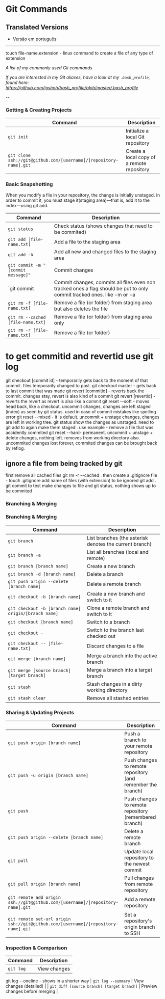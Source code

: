 Git Commands
============

## Translated Versions
- [Versão em português](READMEpt.md)

___
touch file-name.extension - linux command to create a file of any type of extension

_A list of my commonly used Git commands_

*If you are interested in my Git aliases, have a look at my `.bash_profile`, found here: https://github.com/joshnh/bash_profile/blob/master/.bash_profile*

--

### Getting & Creating Projects

| Command | Description |
| ------- | ----------- |
| `git init` | Initialize a local Git repository |
| `git clone ssh://git@github.com/[username]/[repository-name].git` | Create a local copy of a remote repository |

### Basic Snapshotting
When you modify a file in your repository, the change is initially unstaged. In order to commit it, you must stage it(staging area)—that is, add it to the index—using git add.

| Command | Description |
| ------- | ----------- |
| `git status` | Check status (shows changes that need to be commited) |
| `git add [file-name.txt]` | Add a file to the staging area |
| `git add -A` | Add all new and changed files to the staging area |
| `git commit -m "[commit message]"` | Commit changes |
| `git commit |Commit changes, commits all files even non tracked ones.a flag should be put to only commit tracked ones. like -m or -a |
| `git rm -f [file-name.txt]` | Remove a file (or folder) from staging area but also deletes the file |
| `git rm --cached [file-name.txt]` | Remove a file (or folder) from staging area only |
| `git rm -r [file-name.txt]` | Remove a file (or folder) |

# to get commitid and revertid use git log
git checkout [commit id] - temporarily gets back to the moment of that commit. files temporarily changed to past.
git checkout master - gets back to last commit that was made
git revert [commitid] - reverts back the commit. changes stay, revert is also kind of a commit
git revert [revertid] - reverts the revert as revert is also like a commit
git reset --soft - moves head back, like a checkout. uncommit changes, changes are left staged (index) as seen by git status. used in case of commit mistakes like spelling error
git reset --mixed - it is default.  uncommit + unstage changes, changes are left in working tree. git status show the changes as unstaged. need to git add to again make them staged . use example - remove a file that was accidently commited
git reset --hard-  permanent.  uncommit + unstage + delete changes, nothing left. removes from working directory also. uncommited changes lost forever, commited changes can be brought back by reflog.
## ignore a file from being tracked by git
first remove all cached files git rm -r --cached .
then create a .gitignore file - touch .gitignore 
add name of files (with extension) to be ignored
git add .
git commit
to test make changes to file and git status, nothing shows up to be commited

### Branching & Merging
### Branching & Merging

| Command | Description |
| ------- | ----------- |
| `git branch` | List branches (the asterisk denotes the current branch) |
| `git branch -a` | List all branches (local and remote) |
| `git branch [branch name]` | Create a new branch |
| `git branch -d [branch name]` | Delete a branch |
| `git push origin --delete [branch name]` | Delete a remote branch |
| `git checkout -b [branch name]` | Create a new branch and switch to it |
| `git checkout -b [branch name] origin/[branch name]` | Clone a remote branch and switch to it |
| `git checkout [branch name]` | Switch to a branch |
| `git checkout -` | Switch to the branch last checked out |
| `git checkout -- [file-name.txt]` | Discard changes to a file |
| `git merge [branch name]` | Merge a branch into the active branch |
| `git merge [source branch] [target branch]` | Merge a branch into a target branch |
| `git stash` | Stash changes in a dirty working directory |
| `git stash clear` | Remove all stashed entries |

### Sharing & Updating Projects

| Command | Description |
| ------- | ----------- |
| `git push origin [branch name]` | Push a branch to your remote repository |
| `git push -u origin [branch name]` | Push changes to remote repository (and remember the branch) |
| `git push` | Push changes to remote repository (remembered branch) |
| `git push origin --delete [branch name]` | Delete a remote branch |
| `git pull` | Update local repository to the newest commit |
| `git pull origin [branch name]` | Pull changes from remote repository |
| `git remote add origin ssh://git@github.com/[username]/[repository-name].git` | Add a remote repository |
| `git remote set-url origin ssh://git@github.com/[username]/[repository-name].git` | Set a repository's origin branch to SSH |

### Inspection & Comparison

| Command | Description |
| ------- | ----------- |
| `git log` | View changes |
git log --oneline - shows in a shorter way
| `git log --summary` | View changes (detailed) |
| `git diff [source branch] [target branch]` | Preview changes before merging |

